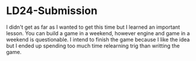 LD24-Submission
===============
I didn't get as far as I wanted to get this time but I learned an important
lesson. You can build a game in a weekend, however engine and game in a
weekend is questionable. I intend to finish the game because I like the idea
but I ended up spending too much time relearning trig than writting the game.

